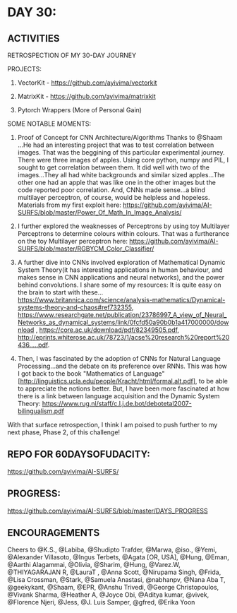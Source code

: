 
DAY 30:
=======
ACTIVITIES
---------------------------------------------------------------------------------------------------------------
RETROSPECTION OF MY 30-DAY JOURNEY

PROJECTS:
1. VectorKit - https://github.com/ayivima/vectorkit

2. MatrixKit - https://github.com/ayivima/matrixkit

3. Pytorch Wrappers (More of Personal Gain)

SOME NOTABLE MOMENTS:

1. Proof of Concept for CNN Architecture/Algorithms
Thanks to @Shaam ...He had an interesting project that was to test correlation between images. That was the beggining of this particular experimental journey. There were three images of apples. Using core python, numpy and PIL, I sought to get correlation between them. It did well with two of the images...They all had white backgrounds and similar sized apples...The other one had an apple that was like one in the other images but the code reported poor correlation.
And, CNNs made sense...a blind multilayer perceptron, of course, would be helpless and hopeless.
Materials from my first exploit here: https://github.com/ayivima/AI-SURFS/blob/master/Power_Of_Math_In_Image_Analysis/

2. I further explored the weaknesses of Perceptrons by using toy Multilayer Perceptrons to determine colours within colours. That was a furtherance on the toy Multilayer perceptron here: https://github.com/ayivima/AI-SURFS/blob/master/RGBYCM_Color_Classifier/

3. A further dive into CNNs involved exploration of Mathematical Dynamic System Theory(it has interesting applications in human behaviour, and makes sense in CNN applications and neural networks), and the power behind convolutions. I share some of my resources: It is quite easy on the brain to start with these... https://www.britannica.com/science/analysis-mathematics/Dynamical-systems-theory-and-chaos#ref732355, https://www.researchgate.net/publication/23786997_A_view_of_Neural_Networks_as_dynamical_systems/link/0fcfd50a90b0b1a417000000/download
, https://core.ac.uk/download/pdf/82349505.pdf, http://eprints.whiterose.ac.uk/78723/1/acse%20research%20report%20436.....pdf.

4. Then, I was fascinated by the adoption of CNNs for Natural Language Processing...and the debate on its preference over RNNs.
This was how I got back to the book "Mathematics of Language" [http://linguistics.ucla.edu/people/Kracht/html/formal.alt.pdf], to be able to appreciate the notions better. But, I have been more fascinated at how there is a link between language acquisition and the Dynamic System Theory: https://www.rug.nl/staff/c.l.j.de.bot/debotetal2007-bilingualism.pdf

With that surface retrospection, I think I am poised to push further to my next phase, Phase 2, of this challenge!

REPO FOR 60DAYSOFUDACITY:
-------------------------
https://github.com/ayivima/AI-SURFS/

PROGRESS:
---------
https://github.com/ayivima/AI-SURFS/blob/master/DAYS_PROGRESS

ENCOURAGEMENTS
--------------
Cheers to @K.S., @Labiba, @Shudipto Trafder, @Marwa, @iso., @Yemi, @Alexander Villasoto, @Ingus Terbets, @Agata [OR, USA], @Hung, @Eman, @Aarthi Alagammai, @Olivia, @Sharim, @Hung, @Varez.W, @THIYAGARAJAN R, @LauraT , @Anna Scott, @Nirupama Singh, @Frida, @Lisa Crossman, @Stark, @Samuela Anastasi, @nabhanpv, @Nana Aba T, @geekykant, @Shaam, @EPR, @Anshu Trivedi, @George Christopoulos, @Vivank Sharma, @Heather A, @Joyce Obi, @Aditya kumar, @vivek, @Florence Njeri, @Jess, @J. Luis Samper, @gfred, @Erika Yoon
